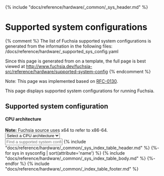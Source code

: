 {% include "docs/reference/hardware/_common/_sys_header.md" %}

# Supported system configurations

{% comment %}
The list of Fuchsia supported system configurations is generated from the
information in the following files:
/docs/reference/hardware/_supported_sys_config.yaml

Since this page is generated from on a template, the full page is best viewed at
http://www.fuchsia.dev/fuchsia-src/reference/hardware/supported-system-config
{% endcomment %}

Note: This page was implemented based on
[RFC-0130](/docs/contribute/governance/rfcs/0130_supported_hardware.md).

This page displays supported system configurations for running Fuchsia.

<a name="system-config"><h2>Supported system configuration</h2></a>
<div class="form-checkbox">
  <h4 class="showalways">CPU architecture</h4>
  <aside class="note"><b>Note:</b> Fuchsia source uses x64 to refer to x86-64.</aside>
<devsite-select id="filter-selection">
  <select>
  <option>Select a CPU architecture</option>
  {%- for arc in architecture %}
    {%- set found=false %}
    {%- for sys in sysconfig %}
          {%- if arc == sys.architecture %}
            {%- set found=true %}
          {%- endif %}
    {%- endfor %}
    {%- if found %}
      <option>{{ arc }}</option>
    {%- endif %}
  {%- endfor %}
  </select>
</devsite-select>
  <devsite-filter match="all" select-el-container-id="filter-selection" sortable="0">
  <br>
  <input type="text" placeholder="Find a supported system configuration" column="all">
{% include "docs/reference/hardware/_common/_sys_index_table_header.md" %}
{%- for sys in sysconfig | sort(attribute='name') %}
        {% include "docs/reference/hardware/_common/_sys_index_table_body.md" %}
{%- endfor %}
{% include "docs/reference/hardware/_common/_index_table_footer.md" %}
</div>